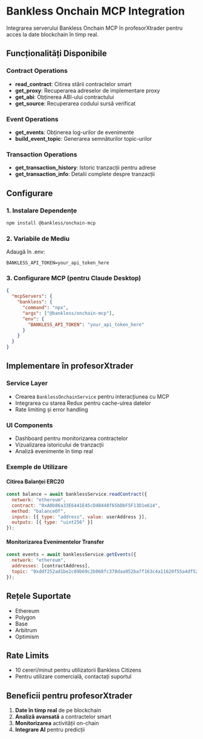 # Bankless Onchain MCP Integration

Integrarea serverului Bankless Onchain MCP în profesorXtrader pentru acces la date blockchain în timp real.

## Funcționalități Disponibile

### Contract Operations
- **read_contract**: Citirea stării contractelor smart
- **get_proxy**: Recuperarea adreselor de implementare proxy
- **get_abi**: Obținerea ABI-ului contractului
- **get_source**: Recuperarea codului sursă verificat

### Event Operations  
- **get_events**: Obținerea log-urilor de evenimente
- **build_event_topic**: Generarea semnăturilor topic-urilor

### Transaction Operations
- **get_transaction_history**: Istoric tranzacții pentru adrese
- **get_transaction_info**: Detalii complete despre tranzacții

## Configurare

### 1. Instalare Dependențe
```bash
npm install @bankless/onchain-mcp
```

### 2. Variabile de Mediu
Adaugă în .env:
```
BANKLESS_API_TOKEN=your_api_token_here
```

### 3. Configurare MCP (pentru Claude Desktop)
```json
{
  "mcpServers": {
    "bankless": {
      "command": "npx",
      "args": ["@bankless/onchain-mcp"],
      "env": {
        "BANKLESS_API_TOKEN": "your_api_token_here"
      }
    }
  }
}
```

## Implementare în profesorXtrader

### Service Layer
- Crearea `BanklessOnchainService` pentru interacțiunea cu MCP
- Integrarea cu starea Redux pentru cache-uirea datelor
- Rate limiting și error handling

### UI Components
- Dashboard pentru monitorizarea contractelor
- Vizualizarea istoricului de tranzacții
- Analiză evenimente în timp real

### Exemple de Utilizare

#### Citirea Balanței ERC20
```javascript
const balance = await banklessService.readContract({
  network: "ethereum",
  contract: "0xA0b86a33E6441E45cD4B448f65bDbF5F13D1e614",
  method: "balanceOf",
  inputs: [{ type: "address", value: userAddress }],
  outputs: [{ type: "uint256" }]
});
```

#### Monitorizarea Evenimentelor Transfer
```javascript
const events = await banklessService.getEvents({
  network: "ethereum",
  addresses: [contractAddress],
  topic: "0xddf252ad1be2c89b69c2b068fc378daa952ba7f163c4a11628f55a4df523b3ef"
});
```

## Rețele Suportate
- Ethereum
- Polygon
- Base
- Arbitrum
- Optimism

## Rate Limits
- 10 cereri/minut pentru utilizatorii Bankless Citizens
- Pentru utilizare comercială, contactați suportul

## Beneficii pentru profesorXtrader
1. **Date în timp real** de pe blockchain
2. **Analiză avansată** a contractelor smart
3. **Monitorizarea** activității on-chain
4. **Integrare AI** pentru predicții